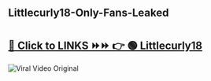 
 ## Littlecurly18-Only-Fans-Leaked

# <h2><a href="https://clipsfans.com/Littlecurly18&ref=git">🔗 Click to LINKS ⏩⏩ 👉 🟢 Littlecurly18 </a></h2>

<a href="https://clipsfans.com/Littlecurly18&ref=git" rel="nofollow" data-target="animated-image.originalLink"><img src="https://i.ibb.co.com/xMMVF88/686577567.gif" alt="Viral Video Original" style="max-width: 100%; display: inline-block;" data-target="animated-image.originalImage"></a>
